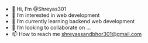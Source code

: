 - 👋 Hi, I’m @Shreyas301
- 👀 I’m interested in web development
- 🌱 I’m currently learning backend web development
- 💞️ I’m looking to collaborate on ...
- 📫 How to reach me shreyassandbhor301@gmail.com

<!---
Shreyas301/Shreyas301 is a ✨ special ✨ repository because its `README.md` (this file) appears on your GitHub profile.
You can click the Preview link to take a look at your changes.
--->
